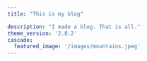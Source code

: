 ```yaml
---
title: "This is my blog"

description: "I made a blog. That is all."
theme_version: '2.8.2'
cascade:
  featured_image: '/images/mountains.jpeg'
---
```

